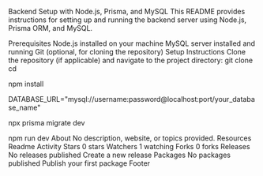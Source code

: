 Backend Setup with Node.js, Prisma, and MySQL
This README provides instructions for setting up and running the backend server using Node.js, Prisma ORM, and MySQL.

Prerequisites
Node.js installed on your machine
MySQL server installed and running
Git (optional, for cloning the repository)
Setup Instructions
Clone the repository (if applicable) and navigate to the project directory:
git clone <repository-url>
cd <project-directory>


npm install


DATABASE_URL="mysql://username:password@localhost:port/your_database_name"


npx prisma migrate dev


npm run dev
About
No description, website, or topics provided.
Resources
 Readme
 Activity
Stars
 0 stars
Watchers
 1 watching
Forks
 0 forks
Releases
No releases published
Create a new release
Packages
No packages published
Publish your first package
Footer
